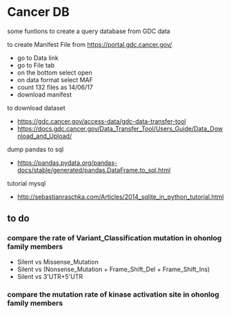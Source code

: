 # Cancer DB
some funtions to create a query database from GDC data


to create Manifest File 
from https://portal.gdc.cancer.gov/
- go to Data link
- go to File tab
- on the bottom select open
- on data format select MAF
- count 132 files as 14/06/17
- download manifest

to download dataset
- https://gdc.cancer.gov/access-data/gdc-data-transfer-tool
- https://docs.gdc.cancer.gov/Data_Transfer_Tool/Users_Guide/Data_Download_and_Upload/


dump pandas to sql
- https://pandas.pydata.org/pandas-docs/stable/generated/pandas.DataFrame.to_sql.html

tutorial mysql
- http://sebastianraschka.com/Articles/2014_sqlite_in_python_tutorial.html

## to do
### compare the rate of Variant_Classification mutation in ohonlog family members 
- Silent vs Missense_Mutation
- Silent vs (Nonsense_Mutation + Frame_Shift_Del + Frame_Shift_Ins)
- Silent vs 3'UTR+5'UTR

### compare the mutation rate of kinase activation site in ohonlog family members 



 
